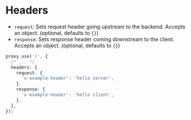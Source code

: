 # Headers

- `request`: Sets request header going upstream to the backend. Accepts an object. (optional, defaults to `{}`)
- `response`: Sets response header coming downstream to the client. Accepts an object. (optional, defaults to `{}`)

```ts
proxy.use('/', {
  /* ... */
  headers: {
    request: {
      'x-example-header': 'hello server',
    },
    response: {
      'x-example-header': 'hello client',
    },
  },
});
```
